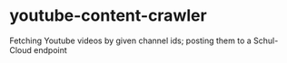 # youtube-content-crawler
Fetching Youtube videos by given channel ids; posting them to a Schul-Cloud endpoint
